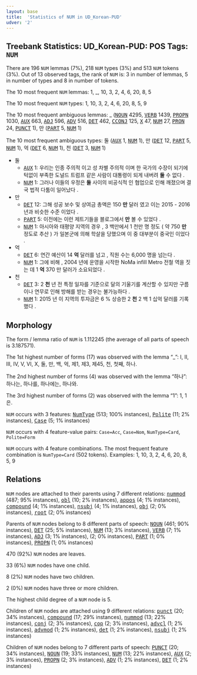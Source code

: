 ```yaml
---
layout: base
title:  'Statistics of NUM in UD_Korean-PUD'
udver: '2'
---
```


## Treebank Statistics: UD_Korean-PUD: POS Tags: `NUM`

There are 196 `NUM` lemmas (7%), 218 `NUM` types (3%) and 513 `NUM` tokens (3%).
Out of 13 observed tags, the rank of `NUM` is: 3 in number of lemmas, 5 in number of types and 8 in number of tokens.

The 10 most frequent `NUM` lemmas: 1, _, 10, 3, 2, 4, 6, 20, 8, 5

The 10 most frequent `NUM` types:  1, 10, 3, 2, 4, 6, 20, 8, 5, 9

The 10 most frequent ambiguous lemmas: _ (<tt><a href="ko_pud-pos-NOUN.html">NOUN</a></tt> 4295, <tt><a href="ko_pud-pos-VERB.html">VERB</a></tt> 1439, <tt><a href="ko_pud-pos-PROPN.html">PROPN</a></tt> 1030, <tt><a href="ko_pud-pos-AUX.html">AUX</a></tt> 663, <tt><a href="ko_pud-pos-ADJ.html">ADJ</a></tt> 596, <tt><a href="ko_pud-pos-ADV.html">ADV</a></tt> 516, <tt><a href="ko_pud-pos-DET.html">DET</a></tt> 462, <tt><a href="ko_pud-pos-CCONJ.html">CCONJ</a></tt> 125, <tt><a href="ko_pud-pos-X.html">X</a></tt> 47, <tt><a href="ko_pud-pos-NUM.html">NUM</a></tt> 27, <tt><a href="ko_pud-pos-PRON.html">PRON</a></tt> 24, <tt><a href="ko_pud-pos-PUNCT.html">PUNCT</a></tt> 1), 만 (<tt><a href="ko_pud-pos-PART.html">PART</a></tt> 5, <tt><a href="ko_pud-pos-NUM.html">NUM</a></tt> 1)

The 10 most frequent ambiguous types:  둘 (<tt><a href="ko_pud-pos-AUX.html">AUX</a></tt> 1, <tt><a href="ko_pud-pos-NUM.html">NUM</a></tt> 1), 만 (<tt><a href="ko_pud-pos-DET.html">DET</a></tt> 12, <tt><a href="ko_pud-pos-PART.html">PART</a></tt> 5, <tt><a href="ko_pud-pos-NUM.html">NUM</a></tt> 1), 억 (<tt><a href="ko_pud-pos-DET.html">DET</a></tt> 6, <tt><a href="ko_pud-pos-NUM.html">NUM</a></tt> 1), 천 (<tt><a href="ko_pud-pos-DET.html">DET</a></tt> 3, <tt><a href="ko_pud-pos-NUM.html">NUM</a></tt> 1)


* 둘
  * <tt><a href="ko_pud-pos-AUX.html">AUX</a></tt> 1: 우리는 인종 주의적 이고 성 차별 주의적 이며 한 국가의 수장이 되기에 턱없이 부족한 도널드 트럼프 같은 사람이 대통령이 되게 내버려 <b>둘</b> 수 없다 .
  * <tt><a href="ko_pud-pos-NUM.html">NUM</a></tt> 1: 그러나 이들의 우정은 <b>둘</b> 사이의 비공식적 인 협업으로 인해 깨졌으며 결국 법적 다툼이 일어났다 .
* 만
  * <tt><a href="ko_pud-pos-DET.html">DET</a></tt> 12: 그해 성공 보수 및 상여금 총액은 150 <b>만</b> 달러 였고 이는 2015 - 2016 년과 비슷한 수준 이었다 .
  * <tt><a href="ko_pud-pos-PART.html">PART</a></tt> 5: 이전에는 이런 제트기들을 블로그에서 <b>만</b> 볼 수 있었다 .
  * <tt><a href="ko_pud-pos-NUM.html">NUM</a></tt> 1: 아시아와 태평양 지역의 경우 , 3 백만에서 1 천만 명 정도 ( 약 750 <b>만</b> 정도로 추산 ) 가 일본군에 의해 학살을 당했으며 이 중 대부분이 중국인 이었다 .
* 억
  * <tt><a href="ko_pud-pos-DET.html">DET</a></tt> 6: 연간 예산이 14 <b>억</b> 달러를 넘고 , 직원 수는 6,000 명을 넘는다 .
  * <tt><a href="ko_pud-pos-NUM.html">NUM</a></tt> 1: 그에 비해 , 2004 년에 운영을 시작한 NoMa infill Metro 전철 역을 짓는 데 1 <b>억</b> 370 만 달러가 소요되었다 .
* 천
  * <tt><a href="ko_pud-pos-DET.html">DET</a></tt> 3: 2 <b>천</b> 년 전 특정 일자를 기준으로 달의 기울기를 계산할 수 있지만 구름이나 연무로 인해 방해를 받는 경우는 불가능하다 .
  * <tt><a href="ko_pud-pos-NUM.html">NUM</a></tt> 1: 2015 년 이 지역의 투자금은 6 % 상승한 2 <b>천</b> 2 백 1 십억 달러를 기록했다 .

## Morphology

The form / lemma ratio of `NUM` is 1.112245 (the average of all parts of speech is 3.187571).

The 1st highest number of forms (17) was observed with the lemma “_”: I, II, III, IV, V, VI, X, 둘, 만, 백, 억, 제1, 제3, 제45, 천, 첫째, 하나.

The 2nd highest number of forms (4) was observed with the lemma “하나”: 하나는, 하나를, 하나에는, 하나와.

The 3rd highest number of forms (2) was observed with the lemma “1”: 1, 1은.

`NUM` occurs with 3 features: <tt><a href="ko_pud-feat-NumType.html">NumType</a></tt> (513; 100% instances), <tt><a href="ko_pud-feat-Polite.html">Polite</a></tt> (11; 2% instances), <tt><a href="ko_pud-feat-Case.html">Case</a></tt> (5; 1% instances)

`NUM` occurs with 4 feature-value pairs: `Case=Acc`, `Case=Nom`, `NumType=Card`, `Polite=Form`

`NUM` occurs with 4 feature combinations.
The most frequent feature combination is `NumType=Card` (502 tokens).
Examples: 1, 10, 3, 2, 4, 6, 20, 8, 5, 9


## Relations

`NUM` nodes are attached to their parents using 7 different relations: <tt><a href="ko_pud-dep-nummod.html">nummod</a></tt> (487; 95% instances), <tt><a href="ko_pud-dep-obl.html">obl</a></tt> (10; 2% instances), <tt><a href="ko_pud-dep-appos.html">appos</a></tt> (4; 1% instances), <tt><a href="ko_pud-dep-compound.html">compound</a></tt> (4; 1% instances), <tt><a href="ko_pud-dep-nsubj.html">nsubj</a></tt> (4; 1% instances), <tt><a href="ko_pud-dep-obj.html">obj</a></tt> (2; 0% instances), <tt><a href="ko_pud-dep-root.html">root</a></tt> (2; 0% instances)

Parents of `NUM` nodes belong to 8 different parts of speech: <tt><a href="ko_pud-pos-NOUN.html">NOUN</a></tt> (461; 90% instances), <tt><a href="ko_pud-pos-DET.html">DET</a></tt> (25; 5% instances), <tt><a href="ko_pud-pos-NUM.html">NUM</a></tt> (13; 3% instances), <tt><a href="ko_pud-pos-VERB.html">VERB</a></tt> (7; 1% instances), <tt><a href="ko_pud-pos-ADJ.html">ADJ</a></tt> (3; 1% instances),  (2; 0% instances), <tt><a href="ko_pud-pos-PART.html">PART</a></tt> (1; 0% instances), <tt><a href="ko_pud-pos-PROPN.html">PROPN</a></tt> (1; 0% instances)

470 (92%) `NUM` nodes are leaves.

33 (6%) `NUM` nodes have one child.

8 (2%) `NUM` nodes have two children.

2 (0%) `NUM` nodes have three or more children.

The highest child degree of a `NUM` node is 5.

Children of `NUM` nodes are attached using 9 different relations: <tt><a href="ko_pud-dep-punct.html">punct</a></tt> (20; 34% instances), <tt><a href="ko_pud-dep-compound.html">compound</a></tt> (17; 29% instances), <tt><a href="ko_pud-dep-nummod.html">nummod</a></tt> (13; 22% instances), <tt><a href="ko_pud-dep-conj.html">conj</a></tt> (2; 3% instances), <tt><a href="ko_pud-dep-cop.html">cop</a></tt> (2; 3% instances), <tt><a href="ko_pud-dep-advcl.html">advcl</a></tt> (1; 2% instances), <tt><a href="ko_pud-dep-advmod.html">advmod</a></tt> (1; 2% instances), <tt><a href="ko_pud-dep-det.html">det</a></tt> (1; 2% instances), <tt><a href="ko_pud-dep-nsubj.html">nsubj</a></tt> (1; 2% instances)

Children of `NUM` nodes belong to 7 different parts of speech: <tt><a href="ko_pud-pos-PUNCT.html">PUNCT</a></tt> (20; 34% instances), <tt><a href="ko_pud-pos-NOUN.html">NOUN</a></tt> (19; 33% instances), <tt><a href="ko_pud-pos-NUM.html">NUM</a></tt> (13; 22% instances), <tt><a href="ko_pud-pos-AUX.html">AUX</a></tt> (2; 3% instances), <tt><a href="ko_pud-pos-PROPN.html">PROPN</a></tt> (2; 3% instances), <tt><a href="ko_pud-pos-ADV.html">ADV</a></tt> (1; 2% instances), <tt><a href="ko_pud-pos-DET.html">DET</a></tt> (1; 2% instances)

